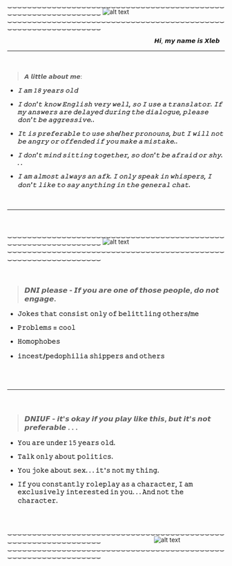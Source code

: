 
‿‿‿‿‿‿‿‿‿‿‿‿‿‿‿‿‿‿‿‿‿‿‿‿‿‿‿‿‿‿‿‿‿‿‿‿‿‿‿‿‿‿‿‿‿‿‿‿‿‿‿‿‿‿‿‿‿‿‿‿‿‿‿
![alt text](https://i.postimg.cc/4xfbZf1Y/b4d3fc9a-d1dc-4d4d-8b47-c1792e7000b6.jpg)
‿‿‿‿‿‿‿‿‿‿‿‿‿‿‿‿‿‿‿‿‿‿‿‿‿‿‿‿‿‿‿‿‿‿‿‿‿‿‿‿‿‿‿‿‿‿‿‿‿‿‿‿‿‿‿‿‿‿‿‿‿‿‿




ㅤ ㅤㅤ ㅤ ㅤㅤ ㅤ ㅤㅤ ㅤ ㅤㅤㅤ ㅤㅤㅤㅤㅤㅤㅤㅤㅤㅤㅤ<hi><i>*𝙃𝙞, 𝙢𝙮 𝙣𝙖𝙢𝙚 𝙞𝙨 𝙓𝙡𝙚𝙗*</i></hi>
___________________________
ㅤㅤ
  >𝘼 𝙡𝙞𝙩𝙩𝙡𝙚 𝙖𝙗𝙤𝙪𝙩 𝙢𝙚:ㅤ ㅤㅤ ㅤ ㅤㅤ ㅤ ㅤㅤ ㅤ ㅤㅤ
 + **<hi><i>𝙸 𝚊𝚖 𝟷𝟾 𝚢𝚎𝚊𝚛𝚜 𝚘𝚕𝚍</i></hi>**

 +  **<hi><i>𝙸 𝚍𝚘𝚗'𝚝 𝚔𝚗𝚘𝚠 𝙴𝚗𝚐𝚕𝚒𝚜𝚑 𝚟𝚎𝚛𝚢 𝚠𝚎𝚕𝚕, 𝚜𝚘 𝙸 𝚞𝚜𝚎 𝚊 𝚝𝚛𝚊𝚗𝚜𝚕𝚊𝚝𝚘𝚛. 𝙸𝚏 𝚖𝚢 𝚊𝚗𝚜𝚠𝚎𝚛𝚜 𝚊𝚛𝚎 𝚍𝚎𝚕𝚊𝚢𝚎𝚍 𝚍𝚞𝚛𝚒𝚗𝚐 𝚝𝚑𝚎 𝚍𝚒𝚊𝚕𝚘𝚐𝚞𝚎, 𝚙𝚕𝚎𝚊𝚜𝚎 𝚍𝚘𝚗'𝚝 𝚋𝚎 𝚊𝚐𝚐𝚛𝚎𝚜𝚜𝚒𝚟𝚎..</i></hi>**

 +  **<hi><i>𝙸𝚝 𝚒𝚜 𝚙𝚛𝚎𝚏𝚎𝚛𝚊𝚋𝚕𝚎 𝚝𝚘 𝚞𝚜𝚎 𝚜𝚑𝚎/𝚑𝚎𝚛 𝚙𝚛𝚘𝚗𝚘𝚞𝚗𝚜, 𝚋𝚞𝚝 𝙸 𝚠𝚒𝚕𝚕 𝚗𝚘𝚝 𝚋𝚎 𝚊𝚗𝚐𝚛𝚢 𝚘𝚛 𝚘𝚏𝚏𝚎𝚗𝚍𝚎𝚍 𝚒𝚏 𝚢𝚘𝚞 𝚖𝚊𝚔𝚎 𝚊 𝚖𝚒𝚜𝚝𝚊𝚔𝚎..</i></hi>**  

 +  **<hi><i>𝙸 𝚍𝚘𝚗'𝚝 𝚖𝚒𝚗𝚍 𝚜𝚒𝚝𝚝𝚒𝚗𝚐 𝚝𝚘𝚐𝚎𝚝𝚑𝚎𝚛, 𝚜𝚘 𝚍𝚘𝚗'𝚝 𝚋𝚎 𝚊𝚏𝚛𝚊𝚒𝚍 𝚘𝚛 𝚜𝚑𝚢. . .</i></hi>**  

 +  **<hi><i>𝙸 𝚊𝚖 𝚊𝚕𝚖𝚘𝚜𝚝 𝚊𝚕𝚠𝚊𝚢𝚜 𝚊𝚗 𝚊𝚏𝚔. 𝙸 𝚘𝚗𝚕𝚢 𝚜𝚙𝚎𝚊𝚔 𝚒𝚗 𝚠𝚑𝚒𝚜𝚙𝚎𝚛𝚜, 𝙸 𝚍𝚘𝚗'𝚝 𝚕𝚒𝚔𝚎 𝚝𝚘 𝚜𝚊𝚢 𝚊𝚗𝚢𝚝𝚑𝚒𝚗𝚐 𝚒𝚗 𝚝𝚑𝚎 𝚐𝚎𝚗𝚎𝚛𝚊𝚕 𝚌𝚑𝚊𝚝.</i></hi>**
ㅤ ㅤㅤ

ㅤ ㅤㅤ ㅤ ㅤㅤ ㅤ ㅤㅤ ㅤ ㅤㅤㅤ ㅤㅤ

________________________

ㅤ ㅤㅤ ㅤ ㅤㅤ ㅤ ㅤㅤ ㅤ ㅤㅤㅤ ㅤㅤ
ㅤ ㅤㅤㅤ ㅤ ㅤㅤ ㅤ ㅤㅤ

‿‿‿‿‿‿‿‿‿‿‿‿‿‿‿‿‿‿‿‿‿‿‿‿‿‿‿‿‿‿‿‿‿‿‿‿‿‿‿‿‿‿‿‿‿‿‿‿‿‿‿‿‿‿‿‿‿‿‿‿‿‿‿
![alt text](https://i.postimg.cc/WzcgyT3b/eeb7c57b-1b54-4bdb-8c7e-3d849a415ea3.jpg)
‿‿‿‿‿‿‿‿‿‿‿‿‿‿‿‿‿‿‿‿‿‿‿‿‿‿‿‿‿‿‿‿‿‿‿‿‿‿‿‿‿‿‿‿‿‿‿‿‿‿‿‿‿‿‿‿‿‿‿‿‿‿‿
ㅤ ㅤㅤ

ㅤ ㅤㅤ ㅤ ㅤㅤ ㅤ ㅤㅤ ㅤ ㅤㅤㅤ ㅤㅤ
ㅤㅤ ㅤ ㅤㅤㅤ ㅤㅤ
>### 𝘿𝙉𝙄 𝙥𝙡𝙚𝙖𝙨𝙚 - 𝙄𝙛 𝙮𝙤𝙪 𝙖𝙧𝙚 𝙤𝙣𝙚 𝙤𝙛 𝙩𝙝𝙤𝙨𝙚 𝙥𝙚𝙤𝙥𝙡𝙚, 𝙙𝙤 𝙣𝙤𝙩 𝙚𝙣𝙜𝙖𝙜𝙚.
+ **𝙹𝚘𝚔𝚎𝚜 𝚝𝚑𝚊𝚝 𝚌𝚘𝚗𝚜𝚒𝚜𝚝 𝚘𝚗𝚕𝚢 𝚘𝚏 𝚋𝚎𝚕𝚒𝚝𝚝𝚕𝚒𝚗𝚐 𝚘𝚝𝚑𝚎𝚛𝚜/𝚖𝚎**

+ **𝙿𝚛𝚘𝚋𝚕𝚎𝚖𝚜 = 𝚌𝚘𝚘𝚕**

+ **𝙷𝚘𝚖𝚘𝚙𝚑𝚘𝚋𝚎𝚜**

+ **𝚒𝚗𝚌𝚎𝚜𝚝/𝚙𝚎𝚍𝚘𝚙𝚑𝚒𝚕𝚒𝚊 𝚜𝚑𝚒𝚙𝚙𝚎𝚛𝚜 𝚊𝚗𝚍 𝚘𝚝𝚑𝚎𝚛𝚜**
ㅤ ㅤㅤ ㅤ ㅤㅤ ㅤ ㅤㅤ ㅤ ㅤㅤ

ㅤ ㅤㅤ
____________________________
ㅤ ㅤㅤ
>### 𝘿𝙉𝙄𝙐𝙁 - 𝙞𝙩'𝙨 𝙤𝙠𝙖𝙮 𝙞𝙛 𝙮𝙤𝙪 𝙥𝙡𝙖𝙮 𝙡𝙞𝙠𝙚 𝙩𝙝𝙞𝙨, 𝙗𝙪𝙩 𝙞𝙩'𝙨 𝙣𝙤𝙩 𝙥𝙧𝙚𝙛𝙚𝙧𝙖𝙗𝙡𝙚 . . .

+ **𝚈𝚘𝚞 𝚊𝚛𝚎 𝚞𝚗𝚍𝚎𝚛 𝟷𝟻 𝚢𝚎𝚊𝚛𝚜 𝚘𝚕𝚍.**

+ **𝚃𝚊𝚕𝚔 𝚘𝚗𝚕𝚢 𝚊𝚋𝚘𝚞𝚝 𝚙𝚘𝚕𝚒𝚝𝚒𝚌𝚜.**

+ **𝚈𝚘𝚞 𝚓𝚘𝚔𝚎 𝚊𝚋𝚘𝚞𝚝 𝚜𝚎𝚡. . . 𝚒𝚝'𝚜 𝚗𝚘𝚝 𝚖𝚢 𝚝𝚑𝚒𝚗𝚐.**

+ **𝙸𝚏 𝚢𝚘𝚞 𝚌𝚘𝚗𝚜𝚝𝚊𝚗𝚝𝚕𝚢 𝚛𝚘𝚕𝚎𝚙𝚕𝚊𝚢 𝚊𝚜 𝚊 𝚌𝚑𝚊𝚛𝚊𝚌𝚝𝚎𝚛, 𝙸 𝚊𝚖 𝚎𝚡𝚌𝚕𝚞𝚜𝚒𝚟𝚎𝚕𝚢 𝚒𝚗𝚝𝚎𝚛𝚎𝚜𝚝𝚎𝚍 𝚒𝚗 𝚢𝚘𝚞. . . 𝙰𝚗𝚍 𝚗𝚘𝚝 𝚝𝚑𝚎 𝚌𝚑𝚊𝚛𝚊𝚌𝚝𝚎𝚛.**
ㅤ ㅤㅤ
 ㅤㅤ ㅤ ㅤㅤ ㅤ ㅤㅤ ㅤ ㅤㅤ

 ㅤㅤ ㅤ ㅤㅤ ㅤ ㅤㅤ ㅤ ㅤㅤ
ㅤ ㅤㅤ ㅤ ㅤㅤ ㅤ ㅤㅤ ㅤ ㅤㅤㅤ 
ㅤ ㅤㅤㅤ ㅤ ㅤㅤ ㅤㅤㅤ
‿‿‿‿‿‿‿‿‿‿‿‿‿‿‿‿‿‿‿‿‿‿‿‿‿‿‿‿‿‿‿‿‿‿‿‿‿‿‿‿‿‿‿‿‿‿‿‿‿‿‿‿‿‿‿‿‿‿‿‿‿‿‿ㅤㅤ ㅤ ㅤㅤ ㅤ ㅤㅤ
![alt text](https://i.postimg.cc/PqcmmmnD/04904990-ed3f-4d6b-a1a7-f6c91e2dba19.jpg)
‿‿‿‿‿‿‿‿‿‿‿‿‿‿‿‿‿‿‿‿‿‿‿‿‿‿‿‿‿‿‿‿‿‿‿‿‿‿‿‿‿‿‿‿‿‿‿‿‿‿‿‿‿‿‿‿‿‿‿‿‿‿‿
<!--
**BR1EADCUTTER/BR1EADCUTTER** is a ✨ _special_ ✨ repository because its `README.md` (this file) appears on your GitHub profile.

Here are some ideas to get you started:

- 🔭 I’m currently working on ...
- 🌱 I’m currently learning ...
- 👯 I’m looking to collaborate on ...
- 🤔 I’m looking for help with ...
- 💬 Ask me about ...
- 📫 How to reach me: ...
- 😄 Pronouns: ...
- ⚡ Fun fact: ...
-->
